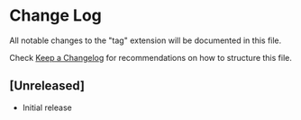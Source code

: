 # Change Log

All notable changes to the "tag" extension will be documented in this file.

Check [Keep a Changelog](http://keepachangelog.com/) for recommendations on how to structure this file.

## [Unreleased]

- Initial release